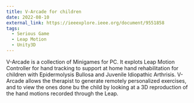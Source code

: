```yaml
---
title: V-Arcade for children
date: 2022-08-10
external_link: https://ieeexplore.ieee.org/document/9551858
tags:
  - Serious Game
  - Leap Motion
  - Unity3D
---
```

V-Arcade is a collection of Minigames for PC. It explots Leap Motion Controller for hand tracking to support at home hand rehabilitation for children with Epidermolysis Bullosa and Juvenile Idiopathic Arthrisis. V-Arcade allows the therapist to generate remotely personalized exercises, and to view the ones done bu the child by looking at a 3D reproduction of the hand motions recorded through the Leap.
<!--more-->
